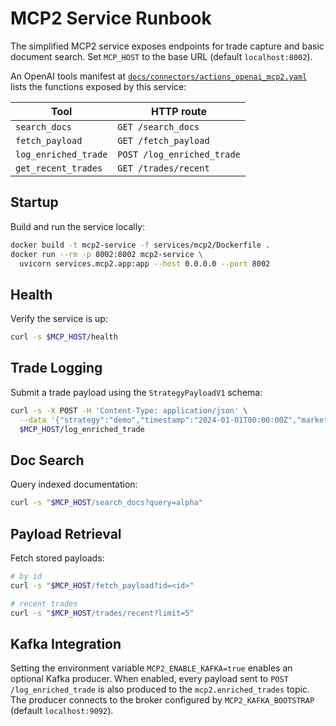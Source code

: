 # MCP2 Service Runbook

The simplified MCP2 service exposes endpoints for trade capture and basic document search. Set `MCP_HOST` to the base URL (default `localhost:8002`).

An OpenAI tools manifest at [`docs/connectors/actions_openai_mcp2.yaml`](connectors/actions_openai_mcp2.yaml) lists the functions exposed by this service:

| Tool               | HTTP route           |
|--------------------|----------------------|
| `search_docs`      | `GET /search_docs`   |
| `fetch_payload`    | `GET /fetch_payload` |
| `log_enriched_trade` | `POST /log_enriched_trade` |
| `get_recent_trades` | `GET /trades/recent` |

## Startup
Build and run the service locally:

```bash
docker build -t mcp2-service -f services/mcp2/Dockerfile .
docker run --rm -p 8002:8002 mcp2-service \
  uvicorn services.mcp2.app:app --host 0.0.0.0 --port 8002
```

## Health
Verify the service is up:

```bash
curl -s $MCP_HOST/health
```

## Trade Logging
Submit a trade payload using the `StrategyPayloadV1` schema:

```bash
curl -s -X POST -H 'Content-Type: application/json' \
  --data '{"strategy":"demo","timestamp":"2024-01-01T00:00:00Z","market":{"symbol":"AAPL","timeframe":"1D"},"features":{},"risk":{},"positions":{}}' \
  $MCP_HOST/log_enriched_trade
```

## Doc Search
Query indexed documentation:

```bash
curl -s "$MCP_HOST/search_docs?query=alpha"
```

## Payload Retrieval
Fetch stored payloads:

```bash
# by id
curl -s "$MCP_HOST/fetch_payload?id=<id>"

# recent trades
curl -s "$MCP_HOST/trades/recent?limit=5"
```

## Kafka Integration

Setting the environment variable `MCP2_ENABLE_KAFKA=true` enables an optional Kafka producer.
When enabled, every payload sent to `POST /log_enriched_trade` is also produced to the `mcp2.enriched_trades` topic.
The producer connects to the broker configured by `MCP2_KAFKA_BOOTSTRAP` (default `localhost:9092`).

